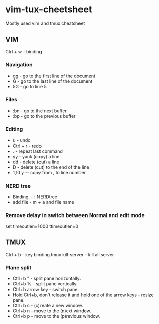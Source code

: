 # vim-tux-cheetsheet
Mostly used vim and tmux cheatsheet

## VIM

Ctrl + w - binding

### Navigation
* gg - go to the first line of the document
* G - go to the last line of the document
* 5G - go to line 5


### Files
* :bn - go to the next buffer
* :bp - go to the previous buffer

### Editing
* u - undo
* Ctrl + r - redo
* . - repeat last command
* yy - yank (copy) a line
* dd - delete (cut) a line
* D - delete (cut) to the end of the line
* 1,10 y -- copy from , to line number 

### NERD tree
* Binding. - : NERDtree
* add file - m + a and file name

### Remove delay in switch between Normal and edit mode
set timeoutlen=1000 ttimeoutlen=0

## TMUX

Ctrl + b - key binding
tmux kill-server - kill all server


### Plane split
* Ctrl+b " - split pane horizontally.
* Ctrl+b % - split pane vertically.
* Ctrl+b arrow key - switch pane.
* Hold Ctrl+b, don't release it and hold one of the arrow keys - resize pane.
* Ctrl+b c - (c)reate a new window.
* Ctrl+b n - move to the (n)ext window.
* Ctrl+b p - move to the (p)revious window.
